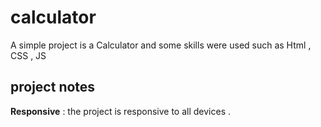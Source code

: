 # calculator
A simple project is a Calculator and some skills were used such as Html , CSS , JS

## project notes
**Responsive** : the project is responsive to all devices .
